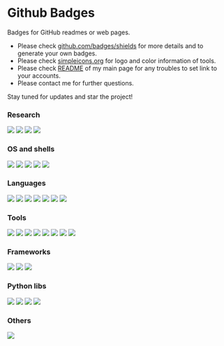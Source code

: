 # Github Badges

Badges for GitHub readmes or web pages.   

* Please check [github.com/badges/shields](https://github.com/badges/shields) for more details and to generate your own badges.
* Please check [simpleicons.org](https://simpleicons.org/) for logo and color information of tools.
* Please check [README](https://github.com/kabartay/kabartay/blob/main/README.md) of my main page for any troubles to set link to your accounts. 
* Please contact me for further questions.

Stay tuned for updates and star the project!

### Research
[![](https://img.shields.io/badge/ORCID-informational?style=flat&logo=ORCID&logoColor=white&color=A6CE39)](https://orcid.org/link-to-your)
[![](https://img.shields.io/badge/Scopus-informational?style=flat&logo=Publons&logoColor=white&color=E9711C)](https://www.scopus.com/authid/detail.uri?authorId=link-to-your) 
[![](https://img.shields.io/badge/Publons-informational?style=flat&logo=Publons&logoColor=white&color=336699)](https://publons.com/researcher/link-to-your) 
[![](https://img.shields.io/badge/GoogleScholar-informational?style=flat&logo=Google-Scholar&logoColor=white&color=4285F4)](https://scholar.google.com/citations?user=link-to-your) 

### OS and shells
![](https://img.shields.io/badge/OS-Linux-informational?style=flat&logo=linux&logoColor=white&color=FCC624)
![](https://img.shields.io/badge/OS-Windows-informational?style=flat&logo=windows&logoColor=white&color=0078D6)
![](https://img.shields.io/badge/Debian-informational?style=flat&logo=debian&logoColor=white&color=A81D33)
![](https://img.shields.io/badge/Ubuntu-informational?style=flat&logo=ubuntu&logoColor=white&color=E95420)
![](https://img.shields.io/badge/Shell-Bash-informational?style=flat&logo=gnu-bash&logoColor=white&color=4EAA25)

### Languages
![](https://img.shields.io/badge/Code-Python-informational?style=flat&logo=python&logoColor=white&color=3776AB)
![](https://img.shields.io/badge/Code-Julia-informational?style=flat&logo=julia&logoColor=white&color=9558B2)
![](https://img.shields.io/badge/Code-C++-informational?style=flat&logo=cplusplus&logoColor=white&color=00599C)
![](https://img.shields.io/badge/Code-SQLite-informational?style=flat&logo=sqlite&logoColor=white&color=003B57)
![](https://img.shields.io/badge/Code-MySQL-informational?style=flat&logo=mysql&logoColor=white&color=4479A1)
![](https://img.shields.io/badge/Code-PostgreSQL-informational?style=flat&logo=postgresql&logoColor=white&color=336791)
![](https://img.shields.io/badge/Code-LaTeX-informational?style=flat&logo=LaTeX&logoColor=white&color=008080)

### Tools
![](https://img.shields.io/badge/Code-Jupyter-informational?style=flat&logo=jupyter&logoColor=white&color=F37626)
![](https://img.shields.io/badge/Code-Git-informational?style=flat&logo=Git&logoColor=white&color=F05032)
![](https://img.shields.io/badge/Code-VSCode-informational?style=flat&logo=visual-studio-code&logoColor=white&color=0078d7)
![](https://img.shields.io/badge/Code-Atom-informational?style=flat&logo=atom&logoColor=white&color=66595C)
![](https://img.shields.io/badge/Code-Emacs-informational?style=flat&logo=gnu-emacs&logoColor=white&color=7F5AB6)
![](https://img.shields.io/badge/Code-Vim-informational?style=flat&logo=vim&logoColor=white&color=019733)
![](https://img.shields.io/badge/Code-Docker-informational?style=flat&logo=docker&logoColor=white&color=2496ED)
![](https://img.shields.io/badge/Code-Colab-informational?style=flat&logo=google-colab&logoColor=white&color=F4B400)

### Frameworks   
![](https://img.shields.io/badge/TensorFlow-informational?style=flat&logo=TensorFlow&logoColor=white&color=FF6F00)
![](https://img.shields.io/badge/Keras-informational?style=flat&logo=Keras&logoColor=white&color=D00000)
![](https://img.shields.io/badge/PyTorch-informational?style=flat&logo=PyTorch&logoColor=white&color=EE4C2C)


### Python libs
![](https://img.shields.io/badge/Pandas-informational?style=flat&logo=pandas&logoColor=white&color=150458)
![](https://img.shields.io/badge/NumPy-informational?style=flat&logo=numpy&logoColor=white&color=013243)
![](https://img.shields.io/badge/SciPy-informational?style=flat&logo=scipy&logoColor=white&color=8CAAE6)
![](https://img.shields.io/badge/ScikitLearn-informational?style=flat&logo=scikit-learn&logoColor=white&color=F7931E)

### Others
![](https://img.shields.io/badge/Overleaf-informational?style=flat&logo=overleaf&logoColor=white&color=47A141)
